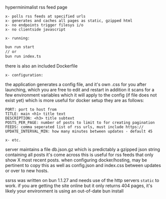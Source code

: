 hyperminimalist rss feed page
```
x- polls rss feeds at specified urls
x- generates and caches all pages as static, gzipped html
x- no endpoints trigger filesys i/o
x- no clientside javascript
```

`x- running:`

```bash
bun run start
// or
bun run index.ts
```
there is also an included Dockerfile

`x- configuration:`

the application generates a config file, and it's own .css for you after launching, which you are free to edit and restart
in addition it scans for a few environment variables which it will apply to the config (if file does not exist yet) which is more useful for docker setup
they are as follows:
```
PORT: port to host from
TITLE: main <h1> title text
DESCRIPTION: <h3> title subtext
POSTS_PER_PAGE: number of posts to limit to for creating pagination
FEEDS: comma seperated list of rss urls, must include https://
UPDATE_INTERVAL_MIN: how many minutes between updates - default 45
```

`x- etc.`

server maintains a file db.json.gz which is predictably a gzipped json string containing all posts it's come across
this is useful for rss feeds that only show X most recent posts. when configuring docker/hosting, may be pertinent to copy this as well as config.json and index.css between updates or over to new hosts.

ssrss was written on bun 1.1.27 and needs use of the http servers `static` to work. if you are getting the site online but it only returns 404 pages, it's likely your environment is using an out-of-date bun install
